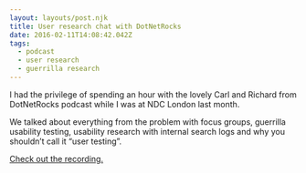 ```yaml
---
layout: layouts/post.njk
title: User research chat with DotNetRocks
date: 2016-02-11T14:08:42.042Z
tags:
  - podcast
  - user research
  - guerrilla research
---
```

I had the privilege of spending an hour with the lovely Carl and Richard from DotNetRocks podcast while I was at NDC London last month.

We talked about everything from the problem with focus groups, guerrilla usability testing, usability research with internal search logs and why you shouldn’t call it “user testing”.

[Check out the recording.](http://dotnetrocks.com/?show=1256)
